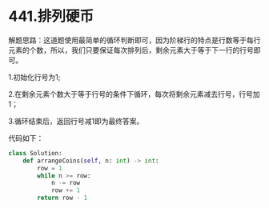 # 441.排列硬币

解题思路：这道题使用最简单的循环判断即可，因为阶梯行的特点是行数等于每行元素的个数，所以，我们只要保证每次排列后，剩余元素大于等于下一行的行号即可。

1.初始化行号为1;

2.在剩余元素个数大于等于行号的条件下循环，每次将剩余元素减去行号，行号加1；

3.循环结束后，返回行号减1即为最终答案。

代码如下：

```python
class Solution:
    def arrangeCoins(self, n: int) -> int:
        row = 1
        while n >= row:
            n -= row
            row += 1
        return row - 1
```
